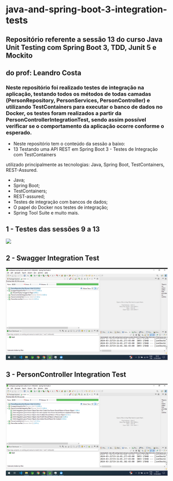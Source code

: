 # java-and-spring-boot-3-integration-tests

## Repositório referente a sessão 13 do curso Java Unit Testing com Spring Boot 3, TDD, Junit 5 e Mockito
## do prof: Leandro Costa

### Neste repositório foi realizado testes de integração na aplicação, testando todos os métodos de todas camadas (PersonRepository, PersonServices, PersonController) e utilizando TestContainers para executar o banco de dados no Docker, os testes foram realizados a partir da PersonControllerIntegrationTest, sendo assim possível verificar se o comportamento da aplicação ocorre conforme o esperado.

- Neste repositório tem o conteúdo da sessão a baixo:
-  13 Testando uma API REST em Spring Boot 3 - Testes de Integração com TestContainers

utilizado principalmente as tecnologias: Java, Spring Boot, TestContainers, REST-Assured.


- Java;
- Spring Boot;
- TestContainers;
- REST-assured;
- Testes de integração com bancos de dados;
- O papel do Docker nos testes de integração;
- Spring Tool Suite e muito mais.


## 1 - Testes das sessões 9 a 13
<img src="https://raw.githubusercontent.com/rodrigojfagundes/java-and-spring-boot-3-integration-tests/main/Imagens/1%20-%20Testes%20das%20sess%C3%B5es%209%20ate%20a%2013.png" />

## 2 - Swagger Integration Test
<img src="https://raw.githubusercontent.com/rodrigojfagundes/java-and-spring-boot-3-integration-tests/main/Imagens/2%20-%20Swagger%20Integration%20Test.png" />

## 3 - PersonController Integration Test
<img src="https://raw.githubusercontent.com/rodrigojfagundes/java-and-spring-boot-3-integration-tests/main/Imagens/3%20-%20Person%20Controller%20Integration%20Test.png" />
